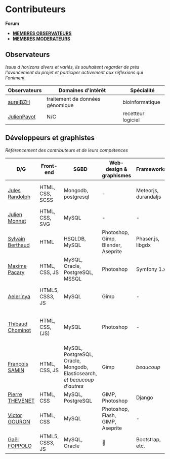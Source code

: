 # Contributeurs

**Forum**

- [**MEMBRES OBSERVATEURS**](https://github.com/dirtylab/wiki/issues/16)
- [**MEMBRES MODERATEURS**](https://github.com/dirtylab/wiki/issues/19)

## Observateurs

*Issus d'horizons divers et variés, ils souhaitent regarder de près l'avancement du projet et participer activement aux réflexions qui l'animent.*

| Observateurs | Domaines d'intérêt | Spécialité |
|--------------|--------------------|------------|
|[aurelBZH](https://github.com/aurelBZH) | traitement de données génomique | bioinformatique |
|[JulienPayot](https://github.com/JulienPayot) | N/C | recetteur logiciel |

## Développeurs et graphistes

*Référencement des contributeurs et de leurs compétences*

| D/G | Front-end | SGBD | Web-design & graphismes | Frameworks | Langages | Serveur |
|-----|-----------|------|-------------------------|------------|----------|---------|
| [Jules Randolph](https://github.com/sveinburne/) | HTML, CSS, SCSS | Mongodb, postgresql | - | Meteorjs, durandaljs | ECMA5, ECMA6, coffee, java | J2EE, Nodejs |
| [Julien Monnet](https://github.com/roxtarmy/) | HTML, CSS, SVG | MySQL | - | - | PHP, C, C++ | PHP, Nodejs |
| [Sylvain Berthaud](https://github.com/akrib/) | HTML | HSQLDB, MySQL | Photoshop, Gimp, Blender, Aseprite | Phaser.js, libgdx | javascript, java, PHP, vb.net | J2EE |
| [Maxime Pacary](https://github.com/Frosty-Z) | HTML, CSS, JS | MySQL, Oracle, PostgreSQL, MSSQL | Photoshop | Symfony 1.x | PHP, JS, Java, Python, VB | PHP, Python |
| [Aelerinya](https://github.com/Aelerinya) | HTML5, CSS3, JS | MySQL | Gimp | - | HTML5, CSS3, Javascript, PHP | PHP |
| [Thibaud Chominot](https://github.com/Phacocherman/) | HTML, CSS, (JS) | MySQL | Photoshop | - | Ocaml, C, C#, Python, Java, (C++) | (PHP) |
| [François SAMIN](https://github.com/fsamin/) | HTML, CSS, JS | MySQL, PostgreSQL, Oracle, Mongodb, Elasticsearch, *et beaucoup d'autres* | Gimp | *beaucoup* | Java, Groovy, JS, Go  | J2EE, Nodejs, Go |
| [Pierre THEVENET](https://github.com/Gophys) | HTML, CSS | MySQL, PostgreSQL | GIMP, Photoshop | Django | C++, Python | Python |
| [Victor GOURON](https://github.com/hantropi) | HTML, CSS | MySQL | Photoshop, Flash, GIMP, Aseprite | - | Java, Python, PHP, (C) | PHP |
| [Gaël FOPPOLO](https://github.com/gaelfoppolo) | HTML5, CSS3, JS | MySQL, Oracle | 🙈 | Bootstrap, etc. | Swift, PHP, Java, C, etc.  | PHP, Swift |
